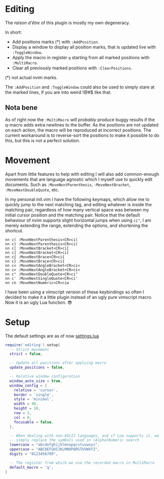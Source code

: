 # Editing

The _raison d'être_ of this plugin is mostly my own degeneracy.

In short:

* Add positions marks (\*) with `:AddPosition`.
* Display a window to display all position marks, that is updated live with
  `:ToggleWindow`.
* Apply the macro in register `q` starting from all marked positions with
  `:MultiMacro`.
* Clear all previously marked positions with `:ClearPositions`.

(\*) not actual nvim marks.

The `:AddPosition` and `:ToggleWindow` could also be used to simply stare at
the marked lines, if you are into weird !@#$ like that.

## Nota bene

As of right now the `:MultiMacro` _will probably_ produce buggy results if the
q-macro adds extra newlines to the buffer. As the positions are not updated on
each action, the macro will be reproduced at incorrect positions.  The current
workaround is to reverse-sort the positions to make it possible to do this, but
this is not a perfect solution.

# Movement

Apart from little features to help with editing I will also add common-enough
movements that are language agnostic which I myself use to quickly edit
documents. Such as `:MoveNextParenthesis`, `:MoveNextBracket`,
`:MoveNextDoubleQuote`, etc.

In my personal init.vim I have the following keymaps, which allow me to quickly
jump to the next matching tag, and editing whatever is inside the matching
pair, regardless of how many vertical space was between my initial cursor
position and the matching pair. Notice that the default behaviour of nvim
supports slight horizontal jumps when using `ci"`, I am merely extending the
range, extending the options, and shortening the shortcut.

```vim
nn c( :MoveNextParenthesis<CR>ci(
nn c) :MoveNextParenthesis<CR>ci(
nn c[ :MoveNextBracket<CR>ci[
nn c] :MoveNextBracket<CR>ci[
nn c{ :MoveNextBrace<CR>ci{
nn c} :MoveNextBrace<CR>ci{
nn c< :MoveNextAngleBracket<CR>ci<
nn c> :MoveNextAngleBracket<CR>ci<
nn c" :MoveNextDoubleQuote<CR>ci"
nn c' :MoveNextSingleQuote<CR>ci'
nn cn :MoveNextNumeric<CR>ciw
```

I have been using a vimscript version of these keybindings so often I decided
to make it a little plugin instead of an ugly pure vimscript macro.  Now it is
an ugly Lua function. 😎

# Setup

The default settings are as of now [settings.lua](lua/editing/settings.lua)

```lua
require('editing').setup{
  -- Strict movement
  strict = false,

  -- Update all positions after applying macro
  update_positions = false,

  -- Relative window configuration
  window_auto_size = true,
  window_config = {
    relative = 'cursor',
    border = 'single',
    style = 'minimal',
    width = 40,
    height = 10,
    row = 2,
    col = 0,
    focusable = false,
  },

  -- When dealing with non-ASCII languages, and if Lua supports it, we could
  -- simply replace the symbols used in (Alpha)Numeric search
  lowercase = "abcdefghijklmnopqrstuvwxyz",
  uppercase = "ABCDEFGHIJKLMNOPQRSTUVWXYZ",
  digits = "0123456789",

  -- The register from which we use the recorded macro in MultiMacro
  default_macro = 'q',
}
```

#
